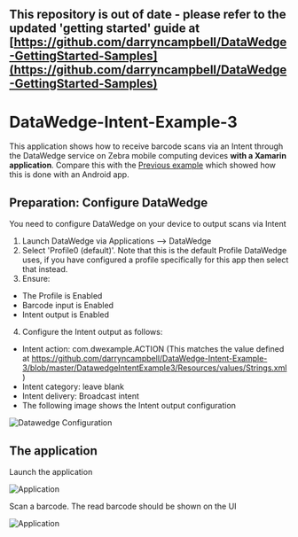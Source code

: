 ## This repository is out of date - please refer to the updated 'getting started' guide at [https://github.com/darryncampbell/DataWedge-GettingStarted-Samples](https://github.com/darryncampbell/DataWedge-GettingStarted-Samples) 

# DataWedge-Intent-Example-3

This application shows how to receive barcode scans via an Intent through the DataWedge service on Zebra mobile computing devices **with a Xamarin application**.  Compare this with the [Previous example](https://github.com/darryncampbell/DataWedge-Intent-Example-1) which showed how this is done with an Android app.

## Preparation: Configure DataWedge
You need to configure DataWedge on your device to output scans via Intent
1. Launch DataWedge via Applications --> DataWedge
2. Select 'Profile0 (default)'.  Note that this is the default Profile DataWedge uses, if you have configured a profile specifically for this app then select that instead.
3. Ensure:
  * The Profile is Enabled
  * Barcode input is Enabled
  * Intent output is Enabled
4. Configure the Intent output as follows:
  * Intent action: com.dwexample.ACTION (This matches the value defined at https://github.com/darryncampbell/DataWedge-Intent-Example-3/blob/master/DatawedgeIntentExample3/Resources/values/Strings.xml)
  * Intent category: leave blank
  * Intent delivery: Broadcast intent
  * The following image shows the Intent output configuration
  
![Datawedge Configuration](https://raw.githubusercontent.com/darryncampbell/DataWedge-Intent-Example-3/master/screenshots/datawedge_settings.png?raw=true)

##  The application
Launch the application

![Application](https://raw.githubusercontent.com/darryncampbell/DataWedge-Intent-Example-3/master/screenshots/1.png?raw=true)

Scan a barcode.  The read barcode should be shown on the UI

![Application](https://raw.githubusercontent.com/darryncampbell/DataWedge-Intent-Example-3/master/screenshots/2.png?raw=true)

